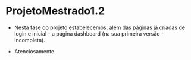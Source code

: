 # ProjetoMestrado1.2

- Nesta fase do projeto estabelecemos, além das páginas já criadas de login e inicial - a página dashboard (na sua primeira versão - incompleta).

- Atenciosamente.
